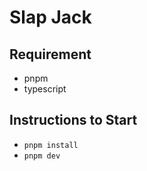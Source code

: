 # Slap Jack

## Requirement
- pnpm
- typescript

## Instructions to Start
- `pnpm install`
- `pnpm dev`
